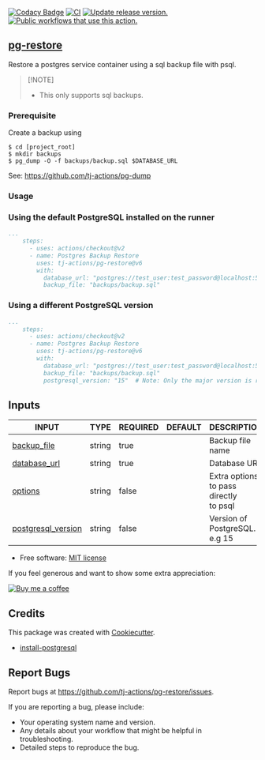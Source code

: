 [![Codacy Badge](https://api.codacy.com/project/badge/Grade/33d85868f9d3405d82656f3235bc505c)](https://app.codacy.com/gh/tj-actions/pg-restore?utm_source=github.com\&utm_medium=referral\&utm_content=tj-actions/pg-restore\&utm_campaign=Badge_Grade_Settings)
[![CI](https://github.com/tj-actions/pg-restore/actions/workflows/test.yml/badge.svg)](https://github.com/tj-actions/pg-restore/actions/workflows/test.yml) [![Update release version.](https://github.com/tj-actions/pg-restore/actions/workflows/sync-release-version.yml/badge.svg)](https://github.com/tj-actions/pg-restore/actions/workflows/sync-release-version.yml) [![Public workflows that use this action.](https://img.shields.io/endpoint?url=https%3A%2F%2Fused-by.vercel.app%2Fapi%2Fgithub-actions%2Fused-by%3Faction%3Dtj-actions%2Fpg-restore%26badge%3Dtrue)](https://github.com/search?o=desc\&q=tj-actions+pg-restore+path%3A.github%2Fworkflows+language%3AYAML\&s=\&type=Code)

## [pg-restore](https://www.postgresql.org/docs/current/app-pgrestore.html)

Restore a postgres service container using a sql backup file with psql.

> \[!NOTE]
>
> *   This only supports sql backups.

### Prerequisite

Create a backup using

```shell script
$ cd [project_root]
$ mkdir backups
$ pg_dump -O -f backups/backup.sql $DATABASE_URL
```

See: https://github.com/tj-actions/pg-dump

### Usage

### Using the default PostgreSQL installed on the runner

```yaml
...
    steps:
      - uses: actions/checkout@v2
      - name: Postgres Backup Restore
        uses: tj-actions/pg-restore@v6
        with:
          database_url: "postgres://test_user:test_password@localhost:5432/test_db"
          backup_file: "backups/backup.sql"
```

### Using a different PostgreSQL version

```yaml
...
    steps:
      - uses: actions/checkout@v2
      - name: Postgres Backup Restore
        uses: tj-actions/pg-restore@v6
        with:
          database_url: "postgres://test_user:test_password@localhost:5432/test_db"
          backup_file: "backups/backup.sql"
          postgresql_version: "15"  # Note: Only the major version is required e.g. 12, 14, 15
```

## Inputs

<!-- AUTO-DOC-INPUT:START - Do not remove or modify this section -->

|                                         INPUT                                          |  TYPE  | REQUIRED | DEFAULT |                 DESCRIPTION                 |
|----------------------------------------------------------------------------------------|--------|----------|---------|---------------------------------------------|
|           <a name="input_backup_file"></a>[backup\_file](#input_backup_file)            | string |   true   |         |              Backup file name               |
|          <a name="input_database_url"></a>[database\_url](#input_database_url)          | string |   true   |         |                Database URL                 |
|                 <a name="input_options"></a>[options](#input_options)                  | string |  false   |         | Extra options to pass directly <br>to psql  |
| <a name="input_postgresql_version"></a>[postgresql\_version](#input_postgresql_version) | string |  false   |         |        Version of PostgreSQL. e.g 15        |

<!-- AUTO-DOC-INPUT:END -->

*   Free software: [MIT license](LICENSE)

If you feel generous and want to show some extra appreciation:

[![Buy me a coffee][buymeacoffee-shield]][buymeacoffee]

[buymeacoffee]: https://www.buymeacoffee.com/jackton1

[buymeacoffee-shield]: https://www.buymeacoffee.com/assets/img/custom_images/orange_img.png

## Credits

This package was created with [Cookiecutter](https://github.com/cookiecutter/cookiecutter).

*   [install-postgresql](https://github.com/tj-actions/install-postgresql)

## Report Bugs

Report bugs at https://github.com/tj-actions/pg-restore/issues.

If you are reporting a bug, please include:

*   Your operating system name and version.
*   Any details about your workflow that might be helpful in troubleshooting.
*   Detailed steps to reproduce the bug.
